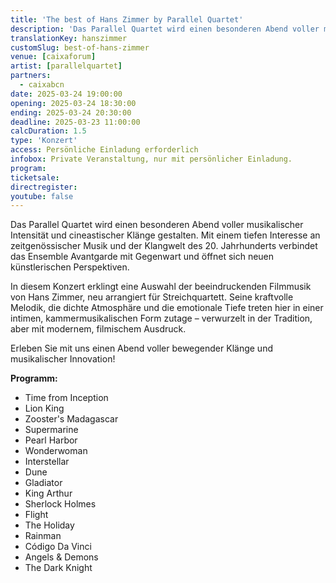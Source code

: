 ```yaml
---
title: 'The best of Hans Zimmer by Parallel Quartet'
description: 'Das Parallel Quartet wird einen besonderen Abend voller musikalischer Intensität und cineastischer Klänge gestalten.'
translationKey: hanszimmer
customSlug: best-of-hans-zimmer
venue: [caixaforum]
artist: [parallelquartet]
partners:
  - caixabcn
date: 2025-03-24 19:00:00
opening: 2025-03-24 18:30:00
ending: 2025-03-24 20:30:00
deadline: 2025-03-23 11:00:00
calcDuration: 1.5
type: 'Konzert'
access: Persönliche Einladung erforderlich
infobox: Private Veranstaltung, nur mit persönlicher Einladung.
program:
ticketsale:
directregister:
youtube: false
---
```


Das Parallel Quartet wird einen besonderen Abend voller musikalischer Intensität und cineastischer Klänge gestalten. Mit einem tiefen Interesse an zeitgenössischer Musik und der Klangwelt des 20. Jahrhunderts verbindet das Ensemble Avantgarde mit Gegenwart und öffnet sich neuen künstlerischen Perspektiven.

In diesem Konzert erklingt eine Auswahl der beeindruckenden Filmmusik von Hans Zimmer, neu arrangiert für Streichquartett. Seine kraftvolle Melodik, die dichte Atmosphäre und die emotionale Tiefe treten hier in einer intimen, kammermusikalischen Form zutage – verwurzelt in der Tradition, aber mit modernem, filmischem Ausdruck.

Erleben Sie mit uns einen Abend voller bewegender Klänge und musikalischer Innovation!

**Programm:**

- Time from Inception
- Lion King
- Zooster's Madagascar
- Supermarine
- Pearl Harbor
- Wonderwoman
- Interstellar
- Dune
- Gladiator
- King Arthur
- Sherlock Holmes
- Flight
- The Holiday
- Rainman
- Código Da Vinci
- Angels & Demons
- The Dark Knight
